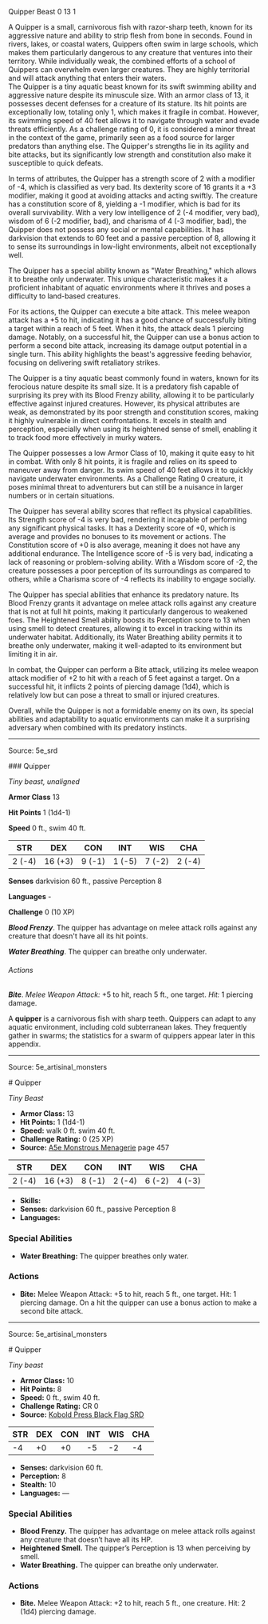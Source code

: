 <MonsterName/>Quipper</MonsterName>
<CreatureType/>Beast</CreatureType>
<CR/>0</CR>
<AC/>13</AC>
<HP/>1</HP>
<summary>A Quipper is a small, carnivorous fish with razor-sharp teeth, known for its aggressive nature and ability to strip flesh from bone in seconds. Found in rivers, lakes, or coastal waters, Quippers often swim in large schools, which makes them particularly dangerous to any creature that ventures into their territory. While individually weak, the combined efforts of a school of Quippers can overwhelm even larger creatures. They are highly territorial and will attack anything that enters their waters.</summary>

<summary>The Quipper is a tiny aquatic beast known for its swift swimming ability and aggressive nature despite its minuscule size. With an armor class of 13, it possesses decent defenses for a creature of its stature. Its hit points are exceptionally low, totaling only 1, which makes it fragile in combat. However, its swimming speed of 40 feet allows it to navigate through water and evade threats efficiently. As a challenge rating of 0, it is considered a minor threat in the context of the game, primarily seen as a food source for larger predators than anything else. The Quipper's strengths lie in its agility and bite attacks, but its significantly low strength and constitution also make it susceptible to quick defeats.</summary>

<detail>

In terms of attributes, the Quipper has a strength score of 2 with a modifier of -4, which is classified as very bad. Its dexterity score of 16 grants it a +3 modifier, making it good at avoiding attacks and acting swiftly. The creature has a constitution score of 8, yielding a -1 modifier, which is bad for its overall survivability. With a very low intelligence of 2 (-4 modifier, very bad), wisdom of 6 (-2 modifier, bad), and charisma of 4 (-3 modifier, bad), the Quipper does not possess any social or mental capabilities. It has darkvision that extends to 60 feet and a passive perception of 8, allowing it to sense its surroundings in low-light environments, albeit not exceptionally well.

The Quipper has a special ability known as "Water Breathing," which allows it to breathe only underwater. This unique characteristic makes it a proficient inhabitant of aquatic environments where it thrives and poses a difficulty to land-based creatures.

For its actions, the Quipper can execute a bite attack. This melee weapon attack has a +5 to hit, indicating it has a good chance of successfully biting a target within a reach of 5 feet. When it hits, the attack deals 1 piercing damage. Notably, on a successful hit, the Quipper can use a bonus action to perform a second bite attack, increasing its damage output potential in a single turn. This ability highlights the beast's aggressive feeding behavior, focusing on delivering swift retaliatory strikes.

The Quipper is a tiny aquatic beast commonly found in waters, known for its ferocious nature despite its small size. It is a predatory fish capable of surprising its prey with its Blood Frenzy ability, allowing it to be particularly effective against injured creatures. However, its physical attributes are weak, as demonstrated by its poor strength and constitution scores, making it highly vulnerable in direct confrontations. It excels in stealth and perception, especially when using its heightened sense of smell, enabling it to track food more effectively in murky waters. 

The Quipper possesses a low Armor Class of 10, making it quite easy to hit in combat. With only 8 hit points, it is fragile and relies on its speed to maneuver away from danger. Its swim speed of 40 feet allows it to quickly navigate underwater environments. As a Challenge Rating 0 creature, it poses minimal threat to adventurers but can still be a nuisance in larger numbers or in certain situations.

The Quipper has several ability scores that reflect its physical capabilities. Its Strength score of -4 is very bad, rendering it incapable of performing any significant physical tasks. It has a Dexterity score of +0, which is average and provides no bonuses to its movement or actions. The Constitution score of +0 is also average, meaning it does not have any additional endurance. The Intelligence score of -5 is very bad, indicating a lack of reasoning or problem-solving ability. With a Wisdom score of -2, the creature possesses a poor perception of its surroundings as compared to others, while a Charisma score of -4 reflects its inability to engage socially.

The Quipper has special abilities that enhance its predatory nature. Its Blood Frenzy grants it advantage on melee attack rolls against any creature that is not at full hit points, making it particularly dangerous to weakened foes. The Heightened Smell ability boosts its Perception score to 13 when using smell to detect creatures, allowing it to excel in tracking within its underwater habitat. Additionally, its Water Breathing ability permits it to breathe only underwater, making it well-adapted to its environment but limiting it in air.

In combat, the Quipper can perform a Bite attack, utilizing its melee weapon attack modifier of +2 to hit with a reach of 5 feet against a target. On a successful hit, it inflicts 2 points of piercing damage (1d4), which is relatively low but can pose a threat to small or injured creatures. 

Overall, while the Quipper is not a formidable enemy on its own, its special abilities and adaptability to aquatic environments can make it a surprising adversary when combined with its predatory instincts.</detail>



---

Source: 5e_srd

<statblock>
### Quipper

*Tiny beast, unaligned*

**Armor Class** 13

**Hit Points** 1 (1d4-1)

**Speed** 0 ft., swim 40 ft.

| STR    | DEX     | CON    | INT    | WIS    | CHA    |
|--------|---------|--------|--------|--------|--------|
| 2 (-4) | 16 (+3) | 9 (-1) | 1 (-5) | 7 (-2) | 2 (-4) |

**Senses** darkvision 60 ft., passive Perception 8

**Languages** -

**Challenge** 0 (10 XP)

***Blood Frenzy***. The quipper has advantage on melee attack rolls against any creature that doesn't have all its hit points.

***Water Breathing***. The quipper can breathe only underwater.

###### Actions

***Bite***. *Melee Weapon Attack:* +5 to hit, reach 5 ft., one target. *Hit:* 1 piercing damage.

A **quipper** is a carnivorous fish with sharp teeth. Quippers can adapt to any aquatic environment, including cold subterranean lakes. They frequently gather in swarms; the statistics for a swarm of quippers appear later in this appendix.</statblock>




---

Source: 5e_artisinal_monsters

<statblock>
# Quipper

*Tiny* *Beast*

- **Armor Class:** 13
- **Hit Points:** 1 (1d4-1)
- **Speed:** walk 0 ft. swim 40 ft.
- **Challenge Rating:** 0 (25 XP)
- **Source:** [A5e Monstrous Menagerie](https://enpublishingrpg.com/products/level-up-monstrous-menagerie-a5e) page 457

| STR | DEX | CON | INT | WIS | CHA |
| --- | --- | --- | --- | --- | --- |
| 2 (-4) | 16 (+3) | 8 (-1) | 2 (-4) | 6 (-2) | 4 (-3) |

- **Skills:** 
- **Senses:** darkvision 60 ft., passive Perception 8
- **Languages:** 

### Special Abilities

- **Water Breathing:** The quipper breathes only water.

### Actions

- **Bite:** Melee Weapon Attack: +5 to hit, reach 5 ft., one target. Hit: 1 piercing damage. On a hit  the quipper can use a bonus action to make a second bite attack.


</statblock>




---

Source: 5e_artisinal_monsters

<statblock>
# Quipper

*Tiny beast*

- **Armor Class:** 10
- **Hit Points:** 8
- **Speed:** 0 ft., swim 40 ft.
- **Challenge Rating:** CR 0
- **Source:** [Kobold Press Black Flag SRD](https://koboldpress.com/black-flag-roleplaying/)

| STR | DEX | CON | INT | WIS | CHA |
| --- | --- | --- | --- | --- | --- |
| -4 | +0 | +0 | -5 | -2 | -4 |

- **Senses:** darkvision 60 ft.
- **Perception:** 8
- **Stealth:** 10
- **Languages:** —

### Special Abilities

- **Blood Frenzy.** The quipper has advantage on melee attack rolls against any creature that doesn’t have all its HP.
- **Heightened Smell.** The quipper’s Perception is 13 when perceiving by smell.
- **Water Breathing.** The quipper can breathe only underwater.

### Actions

- **Bite.** Melee Weapon Attack: +2 to hit, reach 5 ft., one creature. Hit: 2 (1d4) piercing damage.

</statblock>


